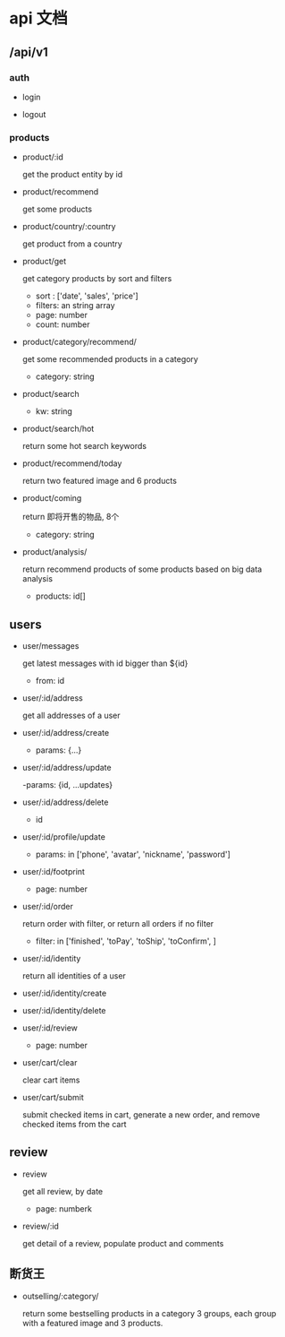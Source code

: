 # api 文档

## /api/v1

### auth

- login

- logout


### products

- product/:id

  get the product entity by id

- product/recommend

  get some products

- product/country/:country

  get product from a country

- product/get

  get category products by sort and filters

  - sort : ['date', 'sales', 'price']
  - filters: an string array
  - page: number
  - count: number

- product/category/recommend/

  get some recommended products in a category

  - category: string

- product/search

  - kw: string

- product/search/hot

  return some hot search keywords

- product/recommend/today

  return two featured image and 6 products

- product/coming

  return 即将开售的物品, 8个
  - category: string

- product/analysis/

  return recommend products of some products
  based on big data analysis
  - products: id[]


## users

- user/messages

  get latest messages with id bigger than ${id}
  - from: id

- user/:id/address

  get all addresses of a user

- user/:id/address/create

  - params: {...}

- user/:id/address/update

  -params: {id, ...updates}

- user/:id/address/delete

  - id

- user/:id/profile/update

  - params: in ['phone', 'avatar', 'nickname',
    'password']

- user/:id/footprint

  - page: number

- user/:id/order

  return order with filter, or return all orders
  if no filter
  - filter: in ['finished', 'toPay', 'toShip',
  'toConfirm', ]

- user/:id/identity

  return all identities of a user

- user/:id/identity/create

- user/:id/identity/delete

- user/:id/review

  - page: number

- user/cart/clear

  clear cart items

- user/cart/submit

  submit checked items in cart, generate a new
  order, and remove checked items from the cart

## review

- review

  get all review, by date
  - page: numberk

- review/:id

  get detail of a review, populate product and comments


## 断货王

- outselling/:category/

  return some bestselling products in a category
  3 groups, each group with a featured image
  and 3 products.


